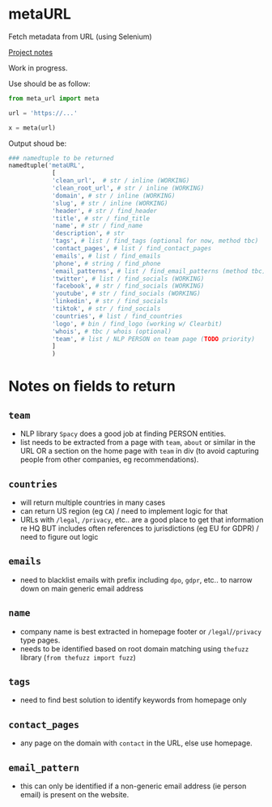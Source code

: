 # metaURL
Fetch metadata from URL (using Selenium)

[Project notes](https://notes.nicolasdeville.com/projects/metaurl/)

Work in progress.  

Use should be as follow:

``` python
from meta_url import meta

url = 'https://...'

x = meta(url)
```

Output shoud be: 

``` python
### namedtuple to be returned
namedtuple('metaURL', 
            [
            'clean_url',  # str / inline (WORKING)
            'clean_root_url', # str / inline (WORKING)
            'domain', # str / inline (WORKING)
            'slug', # str / inline (WORKING)
            'header', # str / find_header
            'title', # str / find_title
            'name', # str / find_name
            'description', # str
            'tags', # list / find_tags (optional for now, method tbc)
            'contact_pages', # list / find_contact_pages
            'emails', # list / find_emails
            'phone', # string / find_phone
            'email_patterns', # list / find_email_patterns (method tbc)
            'twitter', # list / find_socials (WORKING)
            'facebook', # str / find_socials (WORKING)
            'youtube', # str / find_socials (WORKING)
            'linkedin', # str / find_socials
            'tiktok', # str / find_socials
            'countries', # list / find_countries
            'logo', # bin / find_logo (working w/ Clearbit)
            'whois', # tbc / whois (optional)
            'team', # list / NLP PERSON on team page (TODO priority)
            ]
            )
```

# Notes on fields to return

## `team`

- NLP library `Spacy` does a good job at finding PERSON entities. 
- list needs to be extracted from a page with `team`, `about` or similar in the URL OR a section on the home page with `team` in div (to avoid capturing people from other companies, eg recommendations).    

## `countries`

- will return multiple countries in many cases 
- can return US region (eg `CA`) / need to implement logic for that
- URLs with `/legal`, `/privacy`, etc.. are a good place to get that information re HQ BUT includes often references to jurisdictions (eg EU for GDPR) / need to figure out logic

## `emails`

- need to blacklist emails with prefix including `dpo`, `gdpr`, etc.. to narrow down on main generic email address

## `name`

- company name is best extracted in homepage footer or `/legal`/`/privacy` type pages.
- needs to be identified based on root domain matching using `thefuzz` library (`from thefuzz import fuzz`)

## `tags`

- need to find best solution to identify keywords from homepage only

## `contact_pages`

- any page on the domain with `contact` in the URL, else use homepage.   

## `email_pattern`

- this can only be identified if a non-generic email address (ie person email) is present on the website. 
